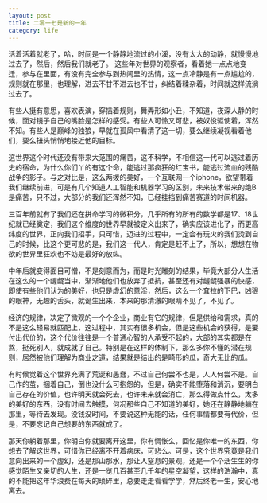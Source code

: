 ```yaml
---
layout: post
title: 二零一七是新的一年	
category: life
---
```

活着活着就老了，哈，时间是一个静静地流过的小溪，没有太大的动静，就慢慢地过去了，然后，然后我们就老了。
这些年对世界的观察者，看着她一点点地变迁，参与在里面，有没有完全参与到热闹里的热情，这一点冷静是有一点尴尬的，规则就在那里，也理解，进去不甘不进去也不甘，纠结着糅杂着，时间就这样流淌过去了。

有些人挺有意思，喜欢表演，穿插着规则，舞弄形如小丑，不知道，夜深人静的时候，面对镜子自己的嘴脸是怎样的感受。有些人可怜又可悲，被奴役驱使着，浑然不知。有些人是巅峰的独狼，早就在孤风中看清了这一切，要么继续凝视看着他们，要么扭头悄悄地接近他的目标。

这世界这个时代还没有带来大范围的痛苦，这不科学，不相信这一代可以逃过着历史的宿命，为什么你们丫的有这个命，能逃过那疯狂的红宝书，能逃过流血的残酷战争的影子。与之对比是，这么两拨的美好，一个互联网一个iphone，欲望带着我们继续前进，可是有几个知道人工智能和机器学习的区别，未来技术带来的绝B是痛苦，只不过，大部分的我们还浑然不知，已经挂挡到痛苦赛道的时间机器。

三百年前就有了我们还在拼命学习的微积分，几乎所有的所有的数学都是17、18世纪就已经奠定，我们这个维度的世界早就被定义出来了，确实应该进化了，而更高纬度的世界，正向我们招手，只可惜，迈进的过程中，一定会有玩火的我们烫到自己的时候，比这个更可悲的是，我们这一代人，肯定是赶不上了，所以，想想在物欲的世界里狂欢也不妨是最好的放纵。

中年后就变得面目可憎，不是刻意而为，而是时光雕刻的结果，毕竟大部分人生活在这么的一个龌龊当中，渐渐地他们也放弃了抵抗，甚至还有对龌龊强暴的快感，即使有些他们认为的美好，也只是虚幻的意淫，然后，这么一个耷拉的下巴，凶狠的眼神，无趣的舌头，就诞生出来，本来的那清澈的眼睛不见了，不见了。

经济的规律，决定了微观的一个个企业，商业有它的规律，但是供给和需求，真的不是这么轻易就匹配上，这过程中，其实有很多机会，但是这些机会的获得，是要付出代价的，这个代价往往是一个普通心智的人承受不起的，大部的其实都是在熬，挺死别人，就成就了自己。特别是在这样的体制下，那么多你不懂的潜在规则，居然被他们理解为商业之道，结果就是结出的是畸形的瓜，奇大无比的瓜。

有时候觉着这个世界充满了荒诞和愚蠢，不过自己何尝不也是，人人何尝不是。自己作的茧，捆着自己，倒也没什么可抱怨的，但是，确实不能堕落和消沉，要明白自己存在的价值，也许明天就会死去，也许未来就会消亡，那么得做点什么，太多的美好的东西，没有时间去触摸，何况那些自己不知道的美好，她还在静静地躺在那里，等待去发现。没钱没时间，不要说这种无能的话，任何事情都要有代价，但是，不要忘记自己想要的东西就成了。

那天你躺着那里，你明白你就要离开这里，你有惆怅么，回忆是你唯一的东西，你想去了解这世界，可惜你已经离不开着病床，可悲么。可是，这个世界究竟是我们意向出来的一个虚幻，还是那山那水，那让人窒息的景观，还是一个个活生生的你感觉陌生又亲切的人生，还是一览几百甚至几千年的星空凝望，这样的浩瀚中，真的不能把这年华浪费在每天的琐碎里，总要走走看看学学，然后终老一生，安心地离去。









